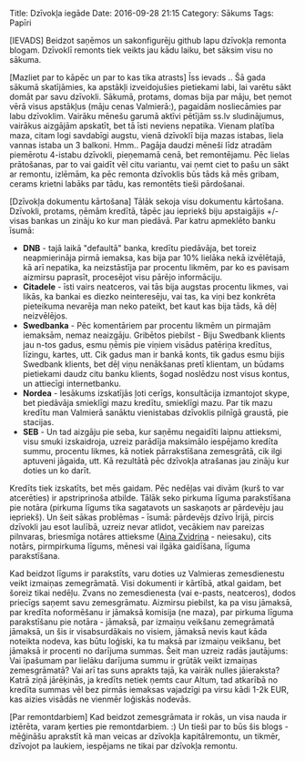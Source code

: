 Title: Dzīvokļa iegāde
Date: 2016-09-28 21:15
Category: Sākums
Tags: Papīri

[IEVADS]
Beidzot saņēmos un sakonfigurēju github lapu dzīvokļa remonta blogam. Dzīvoklī remonts tiek veikts jau kādu laiku, bet sāksim visu no sākuma.

[Mazliet par to kāpēc un par to kas tika atrasts]
Īss ievads .. Šā gada sākumā skatījāmies, ka apstākļi izveidojušies pietiekami labi, lai varētu sākt domāt par savu dzīvokli. Sākumā, protams, domas bija par māju, bet ņemot vērā visus apstākļus (māju cenas Valmierā:), pagaidām nosliecāmies par labu dzīvoklim. Vairāku mēnešu garumā aktīvi pētījām ss.lv sludinājumus, vairākus aizgājām apskatīt, bet tā īsti neviens nepatika. Vienam platība maza, citam logi savdabīgi augstu, vienā dzīvoklī bija mazas istabas, liela vannas istaba un 3 balkoni. Hmm.. Pagāja daudzi mēneši līdz atradām piemērotu 4-istabu dzīvokli, pieņemamā cenā, bet remontējamu. Pēc lielas prātošanas, par to vai gaidīt vēl citu variantu, vai ņemt ciet to pašu un sākt ar remontu, izlēmām, ka pēc remonta dzīvoklis būs tāds kā mēs gribam, cerams krietni labāks par tādu, kas remontēts tieši pārdošanai.

[Dzīvokļa dokumentu kārtošana]
Tālāk sekoja visu dokumentu kārtošana. Dzīvokli, protams, ņēmām kredītā, tāpēc jau iepriekš biju apstaigājis +/- visas bankas un zināju ko kur man piedāvā. Par katru apmeklēto banku īsumā:

* **DNB** - tajā laikā "defaultā" banka, kredītu piedāvāja, bet toreiz neapmierināja pirmā iemaksa, kas bija par 10% lielāka nekā izvēlētajā, kā arī nepatika, ka neizstāstīja par procentu likmēm, par ko es pavisam aizmirsu paprasīt, procesējot visu pārējo informāciju.
* **Citadele** - īsti vairs neatceros, vai tās bija augstas procentu likmes, vai likās, ka bankai es diezko neinteresēju, vai tas, ka viņi bez konkrēta pieteikuma nevarēja man neko pateikt, bet kaut kas bija tāds, kā dēļ neizvēlējos.
* **Swedbanka** - Pēc komentāriem par procentu likmēm un pirmajām iemaksām, nemaz neaizgāju. Gribētos piebilst - Biju Swedbank klients jau n-tos gadus, esmu ņēmis pie viņiem visādus patēriņa kredītus, līzingu, kartes, utt. Cik gadus man ir bankā konts, tik gadus esmu bijis Swedbank klients, bet dēļ viņu nenākšanas pretī klientam, un būdams pietiekami daudz citu banku klients, šogad noslēdzu nost visus kontus, un attiecīgi internetbanku.
* **Nordea** - Iesākums izskatījās ļoti cerīgs, konsultācija izmantojot skype, bet piedāvāja smieklīgi mazu kredītu, smieklīgi mazu. Par tik mazu kredītu man Valmierā sanāktu vienistabas dzīvoklis pilnīgā graustā, pie stacijas.
* **SEB** - Un tad aizgāju pie seba, kur saņēmu negaidīti laipnu attieksmi, visu smuki izskaidroja, uzreiz parādīja maksimālo iespējamo kredīta summu, procentu likmes, kā notiek pārrakstīšana zemesgrātā, cik ilgi aptuveni jāgaida, utt. Kā rezultātā pēc dzīvokļa atrašanas jau zināju kur doties un ko darīt.

Kredīts tiek izskatīts, bet mēs gaidam. Pēc nedēļas vai divām (kurš to var atcerēties) ir apstriprinoša atbilde. Tālāk seko pirkuma līguma parakstīšana pie notāra (pirkuma līgums tika sagatavots un saskaņots ar pārdevēju jau iepriekš). Un šeit sākas problēmas - īsumā: pārdevējs dzīvo Īrijā, pircis dzīvokli jau esot laulībā, uzreiz nevar atlidot, vecākiem nav pareizas pilnvaras, briesmīga notāres attieksme ([Aina Zvidriņa](https://www.latvijasnotars.lv/aina.zvidrina/) - neiesaku), cits notārs, pirmpirkuma līgums, mēnesi vai ilgāka gaidīšana, līguma parakstīšana.

Kad beidzot līgums ir parakstīts, varu doties uz Valmieras zemesdienestu veikt izmaiņas zemegrāmatā. Visi dokumenti ir kārtībā, atkal gaidam, bet šoreiz tikai nedēļu. Zvans no zemesdienesta (vai e-pasts, neatceros), dodos priecīgs saņemt savu zemesgrāmatu. Aizmirsu piebilst, ka pa visu jāmaksā, par kredīta noformēšanu ir jāmaksā komisija (ne maza), par pirkuma līguma parakstīšanu pie notāra - jāmaksā, par izmaiņu veikšanu zemegrāmatā jāmaksā, un šis ir visabsurdākais no visiem, jāmaksā nevis kaut kāda noteikta nodeva, kas būtu loģiski, ka tu maksā par izmaiņu veikšanu, bet jāmaksā ir procenti no darījuma summas. Šeit man uzreiz radās jautājums: Vai īpašumam par lielāku darījuma summu ir grūtāk veikt izmaiņas zemesgrāmatā? Vai arī tas suns aprakts tajā, ka vairāk nulles jāieraksta? Katrā ziņā jārēķinās, ja kredīts netiek ņemts caur Altum, tad atkarībā no kredīta summas vēl bez pirmās iemaksas vajadzīgi pa virsu kādi 1-2k EUR, kas aizies visādās ne vienmēr loģiskās nodevās.


[Par remontdarbiem]
Kad beidzot zemesgrāmata ir rokās, un visa nauda ir iztērēta, varam ķerties pie remontdarbiem. :) Un tieši par to būs šis blogs - mēģināšu aprakstīt kā man veicas ar dzīvokļa kapitālremontu, un tikmēr, dzīvojot pa laukiem, iespējams ne tikai par dzīvokļa remontu.
